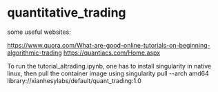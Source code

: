 # quantitative_trading

some useful websites:

https://www.quora.com/What-are-good-online-tutorials-on-beginning-algorithmic-trading
https://quantiacs.com/Home.aspx

To run the tutorial_altrading.ipynb, one has to install singularity in native linux, then pull the container image using
singularity pull --arch amd64 library://xianhesylabs/default/quant_trading:1.0
